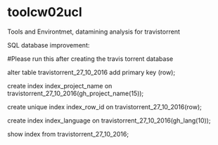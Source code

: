 # toolcw02ucl
Tools and Environtmet, datamining analysis for travistorrent

SQL database improvement:

#Please run this after creating the travis torrent database


alter table travistorrent_27_10_2016 add primary key (row);

create index index_project_name on travistorrent_27_10_2016(gh_project_name(15));

create unique index index_row_id on travistorrent_27_10_2016(row);

create index index_language on travistorrent_27_10_2016(gh_lang(10));

show index from travistorrent_27_10_2016;



